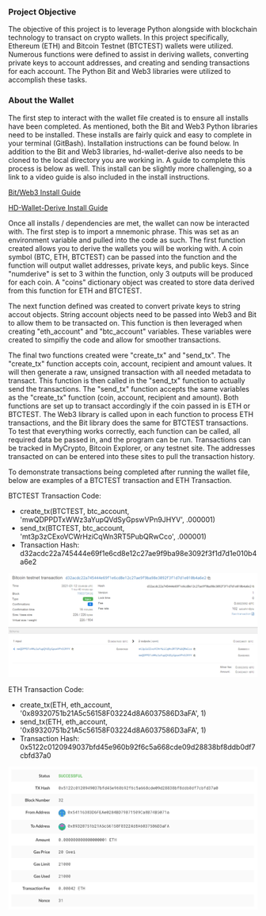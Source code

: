 ### Project Objective

The objective of this project is to leverage Python alongside with blockchain technology to transact on crypto wallets.  In this project specifically, Ethereum (ETH) and Bitcoin Testnet (BTCTEST) wallets were utilized.  Numerous functions were defined to assist in deriving wallets, converting private keys to account addresses, and creating and sending transactions for each account.  The Python Bit and Web3 libraries were utilized to accomplish these tasks. 

### About the Wallet

The first step to interact with the wallet file created is to ensure all installs have been completed.  As mentioned, both the Bit and Web3 Python libraries need to be installed.  These installs are fairly quick and easy to complete in your terminal (GitBash).  Installation instructions can be found below.  In addition to the Bit and Web3 libraries, hd-wallet-derive also needs to be cloned to the local directory you are working in.  A guide to complete this process is below as well.  This install can be slightly more challenging, so a link to a video guide is also included in the install instructions. 

[Bit/Web3 Install Guide](Blockchain_TX_Install_Guide.md)

[HD-Wallet-Derive Install Guide](HD_Wallet_Derive_Install_Guide.md)

Once all installs / dependencies are met, the wallet can now be interacted with.  The first step is to import a mnemonic phrase.  This was set as an environment variable and pulled into the code as such.  The first function created allows you to derive the wallets you will be working with.  A coin symbol (BTC, ETH, BTCTEST) can be passed into the function and the function will output wallet addresses, private keys, and public keys.  Since "numderive" is set to 3 within the function, only 3 outputs will be produced for each coin.  A "coins" dictionary object was created to store data derived from this function for ETH and BTCTEST.  

The next function defined was created to convert private keys to string accout objects.  String account objects need to be passed into Web3 and Bit to allow them to be transacted on.  This function is then leveraged when creating "eth_account" and "btc_account" variables.  These variables were created to simpifiy the code and allow for smoother transactions.  

The final two functions created were "create_tx" and "send_tx".  The "create_tx" function accepts coin, account, recipient and amount values.  It will then generate a raw, unsigned transaction with all needed metadata to transact.  This function is then called in the "send_tx" function to actually send the transactions.  The "send_tx" function accepts the same variables as the "create_tx" function (coin, account, recipient and amount).  Both functions are set up to transact accordingly if the coin passed in is ETH or BTCTEST.  The Web3 library is called upon in each function to process ETH transactions, and the Bit library does the same for BTCTEST transactions.  To test that everything works correctly, each function can be called, all required data be passed in, and the program can be run.  Transactions can be tracked in MyCrypto, Bitcoin Explorer, or any testnet site.  The addresses transacted on can be entered into these sites to pull the transaction history.  

To demonstrate transactions being completed after running the wallet file, below are examples of a BTCTEST transaction and ETH Transaction.  

BTCTEST Transaction Code: 
  - create_tx(BTCTEST, btc_account, 'mwQDPPDTxWWz3aYupQVdSyGpswVPn9JHYV', .000001)
  - send_tx(BTCTEST, btc_account, 'mt3p3zCExoVCWrHziCqWn3RT5PubQRwCco', .000001)
  - Transaction Hash: d32acdc22a745444e69f1e6cd8e12c27ae9f9ba98e3092f3f1d7d1e010b4a6e2
  
 ![BTCTEST Transaction](Screenshots/btc_function_transaction.PNG)

ETH Transaction Code: 
  - create_tx(ETH, eth_account, '0x89320751b21A5c56158F03224d8A6037586D3aFA', 1)
  - send_tx(ETH, eth_account, '0x89320751b21A5c56158F03224d8A6037586D3aFA', 1)
  - Transaction Hash: 0x5122c0120949037bfd45e960b92f6c5a668cde09d28838bf8ddb0df7cbfd37a0

 ![ETH Transaction](Screenshots/eth_function_transaction.PNG)
